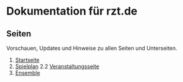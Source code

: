 # Dokumentation für rzt.de

## Seiten
Vorschauen, Updates und Hinweise zu allen Seiten und Unterseiten.

1. [Startseite](seiten/01-startseite/index.md)
2. [Spielplan](seiten/02-spielplan/index.md)
2.2   [Veranstaltungsseite](seiten/02-2-veranstaltung/index.md)
3. [Ensemble](seiten/03-ensemble/index.md)
